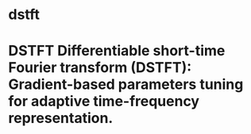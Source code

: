 # dstft
# DSTFT Differentiable short-time Fourier transform (DSTFT): Gradient-based parameters tuning for adaptive time-frequency representation.
